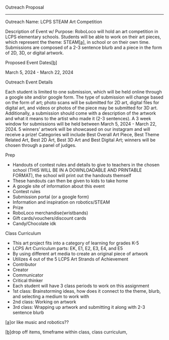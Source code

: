 Outreach Proposal



---

Outreach Name: LCPS STEAM Art Competition

Description of Event w/ Purpose: RoboLoco will hold an art competition in LCPS elementary schools. Students will be able to work on their art pieces, which represent the theme: STEAM[[a]](#cmnt1), in school or on their own time. Submissions are composed of a 2-3 sentence blurb and a piece in the form of 2D, 3D, or digital artwork. 

Proposed Event Dates[[b]](#cmnt2)

March 5, 2024 - March 22, 2024

Outreach Event Details

Each student is limited to one submission, which will be held online through a google site and/or google form. The type of submission will change based on the form of art; photo scans will be submitted for 2D art, digital files for digital art, and videos or photos of the piece may be submitted for 3D art. Additionally, a submission should come with a description of the artwork and what it means to the artist who made it (2-3 sentences). A 3 week window for submissions will be held between March 5, 2024 - March 22, 2024. 5 winners’ artwork will be showcased on our instagram and will receive a prize! Categories will include Best Overall Art Piece, Best Theme Related Art, Best 2D Art, Best 3D Art and Best Digital Art; winners will be chosen through a panel of judges. 

Prep

* Handouts of contest rules and details to give to teachers in the chosen school (THIS WILL BE IN A DOWNLOADABLE AND PRINTABLE FORMAT), the school will print out the handouts themself
* These handouts can then be given to kids to take home
* A google site of information about this event
* Contest rules
* Submission portal (or a google form)
* Information and inspiration on robotics/STEAM
* Prize
* RoboLoco merchandise(wristbands)
* Gift cards/vouchers/discount cards
* Candy/Chocolate idk

Class Curriculum 

* This art project fits into a category of learning for grades K-5
* LCPS Art Curriculum parts: EK, E1, E2, E3, E4, and E5
* By using different art media to create an original piece of artwork
* Utilizes 4 out of the 5 LCPS Art Strands of Achievement
* Contributor
* Creator
* Communicator
* Critical thinker
* Each student will have 3 class periods to work on this assignment
* 1st class: Brainstorming ideas, how does it connect to the theme, blurb, and selecting a medium to work with
* 2nd class: Working on artwork
* 3rd class: Wrapping up artwork and submitting it along with 2-3 sentence blurb

[[a]](#cmnt_ref1)or like music and robotics??

[[b]](#cmnt_ref2)drop off items, timeframe within class, class curriculum,


